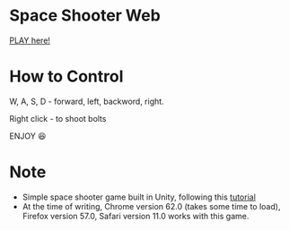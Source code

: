 # Space Shooter Web

[PLAY here!](https://leecheng28.github.io/)


# How to Control

W, A, S, D - forward, left, backword, right.

Right click - to shoot bolts

ENJOY :laughing:


# Note
- Simple space shooter game built in Unity, following this [tutorial](https://unity3d.com/learn/tutorials)
- At the time of writing, Chrome version 62.0 (takes some time to load), Firefox version 57.0, Safari version 11.0 works with this game.

